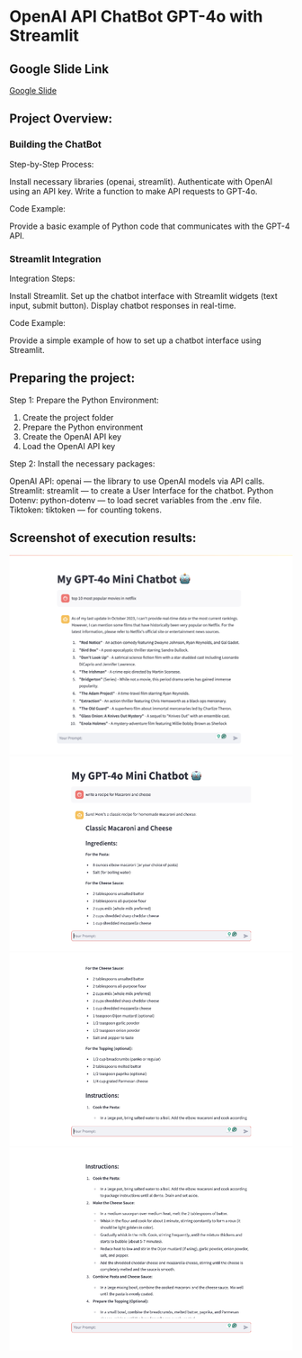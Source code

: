 # OpenAI API ChatBot GPT-4o with Streamlit

## Google Slide Link

[Google Slide](./assets/Mini_Chatbot_Streamlit.pptx)

## Project Overview:

### Building the ChatBot

Step-by-Step Process:

Install necessary libraries (openai, streamlit).
Authenticate with OpenAI using an API key.
Write a function to make API requests to GPT-4o.

Code Example:

Provide a basic example of Python code that communicates with the GPT-4 API.

### Streamlit Integration

Integration Steps:

Install Streamlit.
Set up the chatbot interface with Streamlit widgets (text input, submit button).
Display chatbot responses in real-time.

Code Example:

Provide a simple example of how to set up a chatbot interface using Streamlit.

## Preparing the project:

Step 1: Prepare the Python Environment:

1. Create the project folder
2. Prepare the Python environment
3. Create the OpenAI API key
4. Load the OpenAI API key

Step 2: Install the necessary packages:

OpenAI API: openai — the library to use OpenAI models via API calls.
Streamlit: streamlit — to create a User Interface for the chatbot.
Python Dotenv: python-dotenv — to load secret variables from the .env file.
Tiktoken: tiktoken — for counting tokens.

## Screenshot of execution results:

![My Project Screenshot](assets/screenshot1.png)
![My Project Screenshot](assets/screenshot2.png)
![My Project Screenshot](assets/screenshot3.png)
![My Project Screenshot](assets/screenshot4.png)
